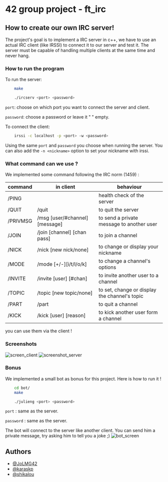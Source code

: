 
# 42 group project - ft_irc

## How to create our own IRC server!

The project's goal is to implement a IRC server in c++, we have to use an actual IRC client (like IRSSI) to connect it to our server and test it.
The server must be capable of handling multiple clients at the same time and never
hang.

### How to run the program

To run the server:

```bash
    make
```
```bash
    ./ircserv <port> <password>
```
``port``: choose on which port you want to connect the server and client.

``password``: choose a password or leave it " " empty.

To connect the client:

```bash
    irssi -c localhost -p <port> -w <password>
```
Using the same ``port`` and ``password`` you choose when running the server.
You can also add the ``-n <nickname>`` option to set your nickname with irssi.
### What command can we use ?

We implemented some command following the IRC norm (1459) :

|command|in client|behaviour|
| ------|--|--- |
|/PING| | health check of the server|
|/QUIT| /quit |to quit the server|
|/PRIVMSG| /msg [user/#channel] [message] |to send a private message to another user|
|/JOIN| /join [channel] [chan pass] |to join a channel|
|/NICK| /nick [new nick/none] |to change or display your nickname|
|/MODE| /mode [+/-][i/t/l/o/k]|to change a channel's options|
|/INVITE|/invite [user] [#chan]|to invite another user to a channel|
|/TOPIC| /topic [new topic/none] |to set, change or display the channel's topic|
|/PART|/part |to quit a channel|
|/KICK| /kick [user] [reason]|to kick another user form a channel|

you can use them via the client !

### Screenshots
![screen_client](https://github.com/shikalou/ft_irc/assets/94800038/e63ab37e-75a3-43ab-89c4-e815ec6c5bb9)
![screenshot_server](https://github.com/shikalou/ft_irc/assets/94800038/b02054a9-a6f3-4051-a9ce-83b0fdbbdfbe)

### Bonus

We implemented a small bot as bonus for this project. 
Here is how to run it !

```bash
    cd bot/
    make 
```
```bash
    ./julieng <port> <password>
```
``port`` : same as the server.

``password`` : same as the server.

The bot will connect to the server like another client. You can send him a private message, try asking him to tell you a joke ;)
![bot_screen](https://github.com/shikalou/ft_irc/assets/94800038/e2c39f43-23fa-4b0c-aa5d-4d68abe34511)

## Authors

- [@JoLMG42](https://www.github.com/JoLMG42)
- [@karaskp](https://www.github.com/karaskp)
- [@shikalou](https://www.github.com/shikalou)


